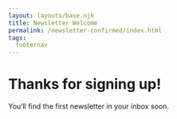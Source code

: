 ```yaml
---
layout: layouts/base.njk
title: Newsletter Welcome
permalink: /newsletter-confirmed/index.html
tags:
  footernav
---
```

# Thanks for signing up!

You’ll find the first newsletter in your inbox soon.
